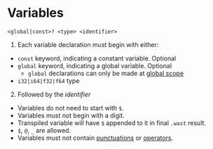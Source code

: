 # Variables

`<global|const>? <type> <identifier>`

1. Each variable declaration must begin with either:

* `const` keyword, indicating a constant variable. Optional
* `global` keyword, indicating a global variable. Optional
  * `global` declarations can only be made at [global scope](./scope.md#global)
* `i32|i64|f32|f64` type

2. Followed by the *identifier*

* Variables do not need to start with `$`.
* Variables must not begin with a digit.
* Transpiled variable will have `$` appended to it in final `.wast` result.
* `$`, `@`, `_` are allowed.
* Variables must not contain [punctuations](./punctuation.md) or [operators](./operators.md).

